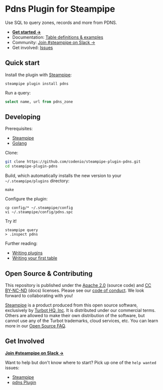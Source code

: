 <!-- ![image](https://hub.steampipe.io/images/plugins/turbot/aws-social-graphic.png) -->

# Pdns Plugin for Steampipe

Use SQL to query zones, records and more from PDNS.

- **[Get started →](https://hub.steampipe.io/plugins/turbot/pdns)**
- Documentation: [Table definitions & examples](https://hub.steampipe.io/plugins/codenio/pdns/tables)
- Community: [Join #steampipe on Slack →](https://turbot.com/community/join)
- Get involved: [Issues](https://github.com/turbot/steampipe-plugin-aws/issues)

## Quick start

Install the plugin with [Steampipe](https://steampipe.io):

```shell
steampipe plugin install pdns
```

Run a query:

```sql
select name, url from pdns_zone
```

## Developing

Prerequisites:

- [Steampipe](https://steampipe.io/downloads)
- [Golang](https://golang.org/doc/install)

Clone:

```sh
git clone https://github.com/codenio/steampipe-plugin-pdns.git
cd steampipe-plugin-pdns
```

Build, which automatically installs the new version to your `~/.steampipe/plugins` directory:

```
make
```

Configure the plugin:

```
cp config/* ~/.steampipe/config
vi ~/.steampipe/config/pdns.spc
```

Try it!

```
steampipe query
> .inspect pdns
```

Further reading:

- [Writing plugins](https://steampipe.io/docs/develop/writing-plugins)
- [Writing your first table](https://steampipe.io/docs/develop/writing-your-first-table)

## Open Source & Contributing

This repository is published under the [Apache 2.0](https://www.apache.org/licenses/LICENSE-2.0) (source code) and [CC BY-NC-ND](https://creativecommons.org/licenses/by-nc-nd/2.0/) (docs) licenses. Please see our [code of conduct](https://github.com/turbot/.github/blob/main/CODE_OF_CONDUCT.md). We look forward to collaborating with you!

[Steampipe](https://steampipe.io) is a product produced from this open source software, exclusively by [Turbot HQ, Inc](https://turbot.com). It is distributed under our commercial terms. Others are allowed to make their own distribution of the software, but cannot use any of the Turbot trademarks, cloud services, etc. You can learn more in our [Open Source FAQ](https://turbot.com/open-source).

## Get Involved

**[Join #steampipe on Slack →](https://turbot.com/community/join)**

Want to help but don't know where to start? Pick up one of the `help wanted` issues:

- [Steampipe](https://github.com/turbot/steampipe/labels/help%20wanted)
- [pdns Plugin](https://github.com/codenip/steampipe-plugin-pdns/labels/help%20wanted)
